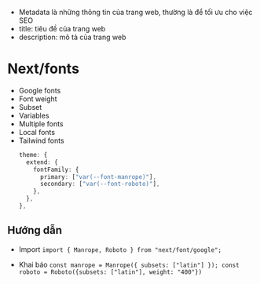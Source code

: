 - Metadata là những thông tin của trang web, thường là để tối ưu cho việc SEO
- title: tiêu đề của trang web
- description: mô tả của trang web

# Next/fonts

- Google fonts
- Font weight
- Subset
- Variables
- Multiple fonts
- Local fonts
- Tailwind fonts
  ```ts
  theme: {
    extend: {
      fontFamily: {
        primary: ["var(--font-manrope)"],
        secondary: ["var(--font-roboto)"],
      },
    },
  },
  ```

## Hướng dẫn

- Import
  `import { Manrope, Roboto } from "next/font/google";`

- Khai báo
  `const manrope = Manrope({ subsets: ["latin"] });
const roboto = Roboto({subsets: ["latin"], weight: "400"})`
